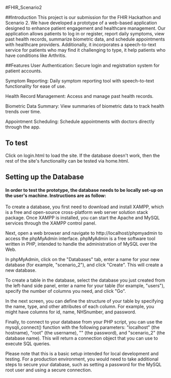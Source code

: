 #FHIR_Scenario2

##Introduction
This project is our submission for the FHIR Hackathon and Scenario 2.  We have developed a prototype of a web-based application designed to enhance patient engagement and healthcare management.  Our application allows patients to log in or register, report daily symptoms, view past health records, summarize biometric data, and schedule appointments with healthcare providers.  Additionally, it incorporates a speech-to-text service for patients who may find it challenging to type, it help patients who have conditions like Arthritis.

##Features
User Authentication: Secure login and registration system for patient accounts.

Symptom Reporting: Daily symptom reporting tool with speech-to-text functionality for ease of use.

Health Record Management: Access and manage past health records.

Biometric Data Summary: View summaries of biometric data to track health trends over time.

Appointment Scheduling: Schedule appointments with doctors directly through the app.

## To test
Click on login.html to load the site. If the database doesn't work, then the rest of the site's functionality can be tested via home.html.

## Setting up the Database
#### In order to test the prototype, the database needs to be locally set-up on the user's machine. Instructions are as follow:
To create a database, you first need to download and install XAMPP, which is a free and open-source cross-platform web server solution stack package. Once XAMPP is installed, you can start the Apache and MySQL services through the XAMPP control panel.

Next, open a web browser and navigate to http://localhost/phpmyadmin to access the phpMyAdmin interface. phpMyAdmin is a free software tool written in PHP, intended to handle the administration of MySQL over the Web.

In phpMyAdmin, click on the "Databases" tab, enter a name for your new database (for example, "scenario_2"), and click "Create". This will create a new database.

To create a table in the database, select the database you just created from the left-hand side panel, enter a name for your table (for example, "users"), specify the number of columns you need, and click "Go". 

In the next screen, you can define the structure of your table by specifying the name, type, and other attributes of each column. For example, you might have columns for id, name, NHSnumber, and password.

Finally, to connect to your database from your PHP script, you can use the mysqli_connect() function with the following parameters: "localhost" (the hostname), "root" (the username), "" (the password), and "scenario_2" (the database name). This will return a connection object that you can use to execute SQL queries.

Please note that this is a basic setup intended for local development and testing. For a production environment, you would need to take additional steps to secure your database, such as setting a password for the MySQL root user and using a secure connection.
